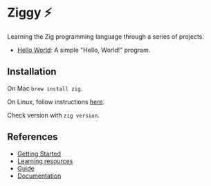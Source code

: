 # Ziggy ⚡️

Learning the Zig programming language through a series of projects.

- [Hello World](./hello-world): A simple "Hello, World!" program.

## Installation

On Mac `brew install zig`.

On Linux, follow instructions [here](https://zig.guide/getting-started/installation).

Check version with `zig version`.

## References

- [Getting Started](https://ziglang.org/learn/getting-started/)
- [Learning resources](https://ziglang.org/learn/)
- [Guide](https://zig.guide/)
- [Documentation](https://ziglang.org/documentation/master)